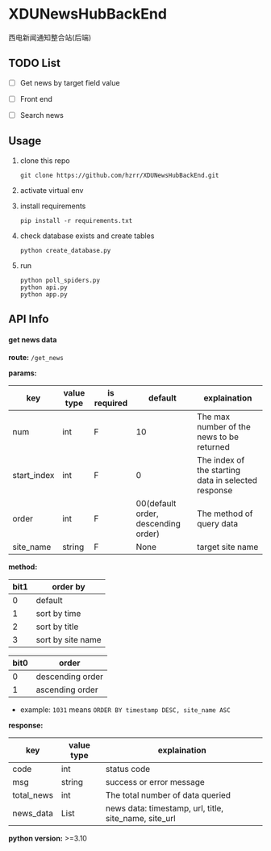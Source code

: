 # XDUNewsHubBackEnd
西电新闻通知整合站(后端)



## TODO List

- [ ] Get news by target field value
- [ ] Front end
- [ ] Search news



## Usage
1. clone this repo

    ```
    git clone https://github.com/hzrr/XDUNewsHubBackEnd.git
    ```

2. activate virtual env

3. install requirements 

    ```
    pip install -r requirements.txt
    ```

4. check database exists and create tables

    ```
    python create_database.py
    ```

5. run

    ```
    python poll_spiders.py
    python api.py
    python app.py
    ```




## API Info

#### get news data

**route:** `/get_news`

**params:**

| key         | value type | is required | default                             | explaination                                        |
| ----------- | ---------- | ----------- | ----------------------------------- | --------------------------------------------------- |
| num         | int        | F           | 10                                  | The max number of the news to be returned           |
| start_index | int        | F           | 0                                   | The index of the starting data in selected response |
| order       | int        | F           | 00(default order, descending order) | The method of query data                            |
| site_name   | string     | F           | None                                | target site name                                    |

**method:** 

| bit1 | order by          |
| ---- | ----------------- |
| 0    | default           |
| 1    | sort by time      |
| 2    | sort by title     |
| 3    | sort by site name |

| bit0 | order            |
| ---- | ---------------- |
| 0    | descending order |
| 1    | ascending order  |

* example: `1031` means `ORDER BY timestamp DESC, site_name ASC`

**response:**

| key        | value type | explaination                                          |
| ---------- | ---------- | ----------------------------------------------------- |
| code       | int        | status code                                           |
| msg        | string     | success or error message                              |
| total_news | int        | The total number of data queried                      |
| news_data  | List       | news data: timestamp, url, title, site_name, site_url |



**python version:** >=3.10
